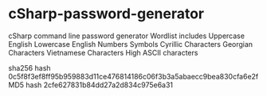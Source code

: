 # cSharp-password-generator
cSharp command line password generator
Wordlist includes
Uppercase English
Lowercase English
Numbers
Symbols
Cyrillic Characters
Georgian Characters
Vietnamese Characters
High ASCII characters

sha256 hash 0c5f8f3ef8ff95b959883d11ce476814186c06f3b3a5abaecc9bea830cfa6e2f                          
MD5 hash 2cfe627831b84dd27a2d834c975e6a31
